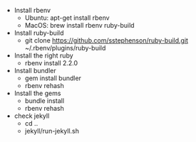 
* Install rbenv
  + Ubuntu: apt-get install rbenv
  + MacOS: brew install rbenv ruby-build
* Install ruby-build
  + git clone https://github.com/sstephenson/ruby-build.git ~/.rbenv/plugins/ruby-build
* Install the right ruby
  + rbenv install 2.2.0
* Install bundler
  + gem install bundler
  + rbenv rehash
* Install the gems
  + bundle install
  + rbenv rehash
* check jekyll
  + cd ..
  + jekyll/run-jekyll.sh
